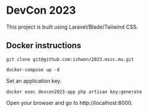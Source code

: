 

# DevCon 2023

This project is built using Laravel/Blade/Tailwind CSS.

## Docker instructions

```
git clone git@github.com:ishwon/2023.mscc.mu.git
```

```
docker-compose up -d
```

Set an application key.

```
docker exec devcon2023-app php artisan key:generate
```

Open your browser and go to http://localhost:8000.
